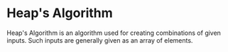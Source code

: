 # Heap's Algorithm
Heap's Algorithm is an algorithm used for creating combinations of given inputs. Such inputs are generally given as an array of elements.
